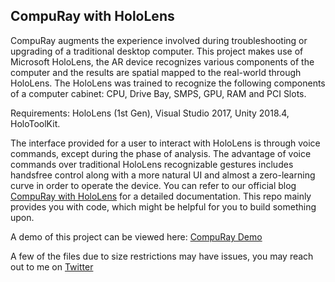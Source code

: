 ## CompuRay with HoloLens

CompuRay augments the experience involved during troubleshooting or upgrading of a traditional desktop computer. This project makes use of Microsoft HoloLens, the AR device recognizes various components of the computer and the results are spatial mapped to the real-world through HoloLens. The HoloLens was trained to recognize the following components of a computer cabinet: CPU, Drive Bay, SMPS, GPU, RAM and PCI Slots. 

Requirements: 
HoloLens (1st Gen), Visual Studio 2017, Unity 2018.4, HoloToolKit. 

The interface provided for a user to interact with HoloLens is through voice commands, except during the phase of analysis. The advantage of voice commands over traditional HoloLens recognizable gestures includes handsfree control along with a more natural UI and almost a zero-learning curve in order to operate the device.
You can refer to our official blog [CompuRay with HoloLens](https://compuray.home.blog) for a detailed documentation. This repo mainly provides you with code, which might be helpful for you to build something upon.

A demo of this project can be viewed here: [CompuRay Demo](https://youtu.be/kPMvuo2RQSU)

A few of the files due to size restrictions may have issues, you may reach out to me on [Twitter](https://twitter.com/KushalBKusram)
